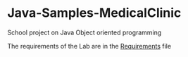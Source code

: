 # Java-Samples-MedicalClinic
School project on Java Object oriented programming

The requirements of the Lab are in the [Requirements](https://github.com/fodecoder/Java-Samples-MedicalClinic/blob/main/Requirements.html "Requirements") file
